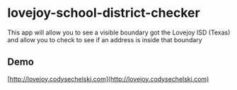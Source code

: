 # lovejoy-school-district-checker
This app will allow you to see a visible boundary got the Lovejoy ISD (Texas) and allow you to check to see if an address is inside that boundary
## Demo
[http://lovejoy.codysechelski.com](http://lovejoy.codysechelski.com)